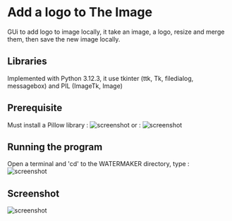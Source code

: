 # Add a logo to The Image
GUi to add logo to image locally, it take an image, a logo, resize and merge them, then save the new image locally.
## Libraries
Implemented with Python 3.12.3, it use tkinter (ttk, Tk, filedialog, messagebox) and PIL (ImageTk, Image)
## Prerequisite
Must install a Pillow library :
![screenshot](pillow_pip.png)
or :
![screenshot](pillow_install.png)
## Running the program
Open a terminal and 'cd' to the WATERMAKER directory, type :
![screenshot](run.png)
## Screenshot
![screenshot](run.png)





